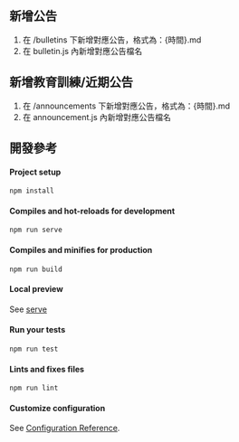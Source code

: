 ## 新增公告
1. 在 /bulletins 下新增對應公告，格式為：{時間}.md
2. 在 bulletin.js 內新增對應公告檔名

## 新增教育訓練/近期公告
1. 在 /announcements 下新增對應公告，格式為：{時間}.md
2. 在 announcement.js 內新增對應公告檔名

## 開發參考

#### Project setup
```
npm install
```

#### Compiles and hot-reloads for development
```
npm run serve
```

#### Compiles and minifies for production
```
npm run build
```

#### Local preview
See [serve](https://github.com/zeit/serve)

#### Run your tests
```
npm run test
```

#### Lints and fixes files
```
npm run lint
```

#### Customize configuration
See [Configuration Reference](https://cli.vuejs.org/config/).
